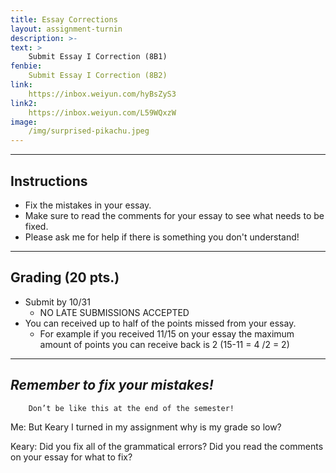 ```yaml
---
title: Essay Corrections
layout: assignment-turnin
description: >-
text: >
    Submit Essay I Correction (8B1)
fenbie:
    Submit Essay I Correction (8B2)
link: 
    https://inbox.weiyun.com/hyBsZyS3
link2:
    https://inbox.weiyun.com/L59WQxzW
image: 
    /img/surprised-pikachu.jpeg
---
```

---
## Instructions
* Fix the mistakes in your essay.
* Make sure to read the comments for your essay to see what needs to be fixed.
* Please ask me for help if there is something you don't understand!

---
## Grading (20 pts.)
* Submit by 10/31
	* NO LATE SUBMISSIONS ACCEPTED
* You can received up to half of the points missed from your essay.
	* For example if you received 11/15 on your essay the maximum amount of points you can receive back is 2 (15-11 = 4 /2 = 2)

---
## ***Remember to fix your mistakes!***

        Don’t be like this at the end of the semester!

Me: But Keary I turned in my assignment why is my grade so low?

Keary: Did you fix all of the grammatical errors? Did you read the comments on your essay for what to fix?